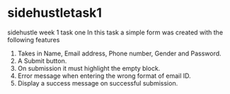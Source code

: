 # sidehustletask1
sidehustle week 1 task one
In this task a simple form was created with the following features
1. Takes in Name, Email address, Phone number, Gender and Password.
2. A Submit button.
3. On submission it must highlight the empty block.
4. Error message when entering the wrong format of email ID.
5. Display a success message on successful submission.
